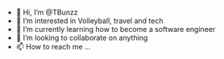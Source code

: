 - 👋 Hi, I’m @TBunzz
- 👀 I’m interested in Volleyball, travel and tech
- 🌱 I’m currently learning how to become a software engineer
- 💞️ I’m looking to collaborate on anything
- 📫 How to reach me ...

<!---
TBunzz/TBunzz is a ✨ special ✨ repository because its `README.md` (this file) appears on your GitHub profile.
You can click the Preview link to take a look at your changes.
--->
